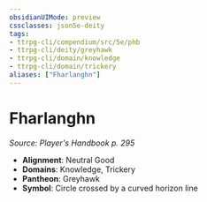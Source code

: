 ```yaml
---
obsidianUIMode: preview
cssclasses: json5e-deity
tags:
- ttrpg-cli/compendium/src/5e/phb
- ttrpg-cli/deity/greyhawk
- ttrpg-cli/domain/knowledge
- ttrpg-cli/domain/trickery
aliases: ["Fharlanghn"]
---
```

# Fharlanghn
*Source: Player's Handbook p. 295* 

- **Alignment**: Neutral Good
- **Domains**: Knowledge, Trickery
- **Pantheon**: Greyhawk
- **Symbol**: Circle crossed by a curved horizon line